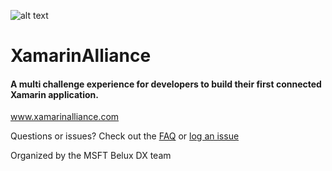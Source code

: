 ![alt text](https://github.com/msdxbelux/XamarinAlliance/blob/master/covr.png "Logo Title Text 1")
# XamarinAlliance

#### A multi challenge experience for developers to build their first connected Xamarin application.
www.xamarinalliance.com

Questions or issues? Check out the [FAQ](https://github.com/msdxbelux/XamarinAlliance/blob/master/FAQ.md) or [log an issue](https://github.com/msdxbelux/XamarinAlliance/issues)

Organized by the MSFT Belux DX team
